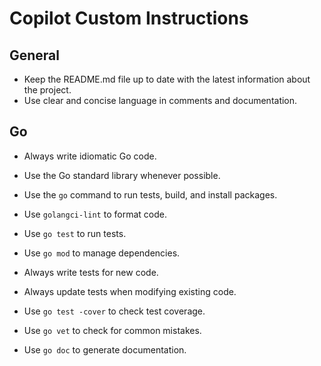 # Copilot Custom Instructions

<!-- Use this file to provide workspace-specific custom instructions to Copilot. For more details, visit https://code.visualstudio.com/docs/copilot/copilot-customization#_use-a-githubcopilotinstructionsmd-file -->

## General

- Keep the README.md file up to date with the latest information about the project.
- Use clear and concise language in comments and documentation.

## Go

- Always write idiomatic Go code.
- Use the Go standard library whenever possible.
- Use the `go` command to run tests, build, and install packages.
- Use `golangci-lint` to format code.
- Use `go test` to run tests.
- Use `go mod` to manage dependencies.

- Always write tests for new code.
- Always update tests when modifying existing code.
- Use `go test -cover` to check test coverage.
- Use `go vet` to check for common mistakes.
- Use `go doc` to generate documentation.
